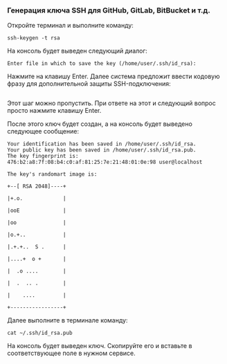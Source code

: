 ### Генерация ключа SSH для GitHub, GitLab, BitBucket и т.д.

Откройте терминал и выполните команду:

```
ssh-keygen -t rsa
```

На консоль будет выведен следующий диалог:

```
Enter file in which to save the key (/home/user/.ssh/id_rsa):
```

Нажмите на клавишу Enter. Далее система предложит ввести кодовую фразу для дополнительной защиты SSH-подключения:

```Enter passphrase (empty for no passphrase):

```

Этот шаг можно пропустить. При ответе на этот и следующий вопрос просто нажмите клавишу Enter.

После этого ключ будет создан, а на консоль будет выведено следующее сообщение:

```
Your identification has been saved in /home/user/.ssh/id_rsa.
Your public key has been saved in /home/user/.ssh/id_rsa.pub.
The key fingerprint is:
476:b2:a8:7f:08:b4:c0:af:81:25:7e:21:48:01:0e:98 user@localhost

The key's randomart image is:

+--[ RSA 2048]----+

|+.o.             |

|ooE              |

|oo               |

|o.+..            |

|.+.+..  S .      |

|....+  o +       |

|  .o ....        |

|  .  .. .        |

|    ....         |

+-----------------+
```

Далее выполните в терминале команду:

```
cat ~/.ssh/id_rsa.pub
```

На консоль будет выведен ключ. Скопируйте его и вставьте в соответствующее поле в нужном сервисе.
